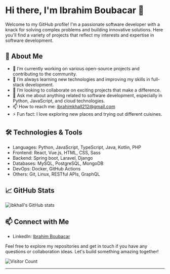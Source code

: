 # Hi there, I'm Ibrahim Boubacar 👋

Welcome to my GitHub profile! I'm a passionate software developer with a knack for solving complex problems and building innovative solutions. Here you'll find a variety of projects that reflect my interests and expertise in software development.

## 🚀 About Me

- 🔭 I’m currently working on various open-source projects and contributing to the community.
- 🌱 I’m always learning new technologies and improving my skills in full-stack development.
- 👯 I’m looking to collaborate on exciting projects that make a difference.
- 💬 Ask me about anything related to software development, especially in Python, JavaScript, and cloud technologies.
- 📫 How to reach me: [ibrahimkhall212@gmail.com](mailto:ibrahimkhall212@gmail.com)
- ⚡ Fun fact: I love exploring new places and trying out different cuisines.

## 🛠️ Technologies & Tools

- Languages: Python, JavaScript, TypeScript, Java, Kotlin, PHP
- Frontend: React, Vue.js, HTML, CSS, Sass
- Backend: Spring boot, Laravel, Django
- Databases: MySQL, PostgreSQL, MongoDB
- DevOps: Docker, GitHub Actions
- Others: Git, Linux, RESTful APIs, GraphQL

## 📈 GitHub Stats

![ibkhall's GitHub stats](https://github-readme-stats.vercel.app/api?username=ibkhall&show_icons=true&theme=dark)

## 📫 Connect with Me

- LinkedIn: [Ibrahim Boubacar](https://www.linkedin.com/in/ibrahim-boubacar-547666165/)

Feel free to explore my repositories and get in touch if you have any questions or collaboration ideas. Let's build something amazing together!

![Visitor Count](https://profile-counter.glitch.me/{ibkhall}/count.svg)

---

